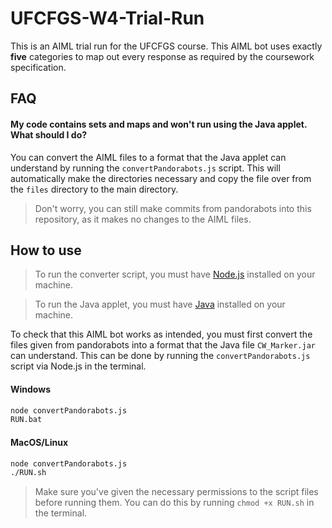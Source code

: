 # UFCFGS-W4-Trial-Run

This is an AIML trial run for the UFCFGS course. This AIML bot uses exactly **five** categories to map out every response as required by the coursework specification.

## FAQ

#### My code contains sets and maps and won't run using the Java applet. What should I do?
You can convert the AIML files to a format that the Java applet can understand by running the `convertPandorabots.js` script. This will automatically make the directories necessary and copy the file over from the `files` directory to the main directory.

> Don't worry, you can still make commits from pandorabots into this repository, as it makes no changes to the AIML files.

## How to use

> To run the converter script, you must have [Node.js](https://nodejs.org/en/download/) installed on your machine. 

> To run the Java applet, you must have [Java](https://www.java.com/en/download/) installed on your machine.

To check that this AIML bot works as intended, you must first convert the files given from pandorabots into a format that the Java file `CW_Marker.jar` can understand. This can be done by running the `convertPandorabots.js` script via Node.js in the terminal. 

#### Windows
```cmd
node convertPandorabots.js
RUN.bat
```

#### MacOS/Linux
```bash
node convertPandorabots.js
./RUN.sh
```

> Make sure you've given the necessary permissions to the script files before running them. You can do this by running `chmod +x RUN.sh` in the terminal.

